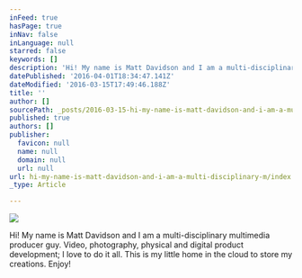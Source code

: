 ```yaml
---
inFeed: true
hasPage: true
inNav: false
inLanguage: null
starred: false
keywords: []
description: 'Hi! My name is Matt Davidson and I am a multi-disciplinary multimedia producer guy. Video, photography, physical and digital product development; I love to do it all. This is my little home in the cloud to store my creations. Enjoy!'
datePublished: '2016-04-01T18:34:47.141Z'
dateModified: '2016-03-15T17:49:46.188Z'
title: ''
author: []
sourcePath: _posts/2016-03-15-hi-my-name-is-matt-davidson-and-i-am-a-multi-disciplinary-m.md
published: true
authors: []
publisher:
  favicon: null
  name: null
  domain: null
  url: null
url: hi-my-name-is-matt-davidson-and-i-am-a-multi-disciplinary-m/index.html
_type: Article

---
```

![](https://the-grid-user-content.s3-us-west-2.amazonaws.com/e71a5f0e-f110-4868-9a1a-400aba5d3f79.jpg)

Hi! My name is Matt Davidson and I am a multi-disciplinary multimedia producer guy. Video, photography, physical and digital product development; I love to do it all. This is my little home in the cloud to store my creations. Enjoy!